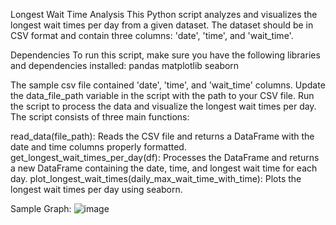 Longest Wait Time Analysis
This Python script analyzes and visualizes the longest wait times per day from a given dataset. The dataset should be in CSV format and contain three columns: 'date', 'time', and 'wait_time'.

Dependencies
To run this script, make sure you have the following libraries and dependencies installed:
pandas
matplotlib
seaborn

The sample csv file contained 'date', 'time', and 'wait_time' columns.
Update the data_file_path variable in the script with the path to your CSV file.
Run the script to process the data and visualize the longest wait times per day.
The script consists of three main functions:

read_data(file_path): Reads the CSV file and returns a DataFrame with the date and time columns properly formatted.
get_longest_wait_times_per_day(df): Processes the DataFrame and returns a new DataFrame containing the date, time, and longest wait time for each day.
plot_longest_wait_times(daily_max_wait_time_with_time): Plots the longest wait times per day using seaborn.


Sample Graph:
![image](https://github.com/Vi-Data/Function/assets/108215228/440340e0-6b21-4869-bcae-9c034a475e8c)

